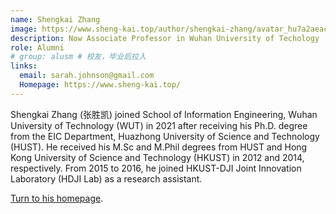 ```yaml
---
name: Shengkai Zhang
image: https://www.sheng-kai.top/author/shengkai-zhang/avatar_hu7a2aeac01f9ac09b48f0a3ea08d73ded_3140385_270x270_fill_q90_lanczos_center.jpg
description: Now Associate Professor in Wuhan University of Techology
role: Alumni
# group: alusm # 校友，毕业后拉入
links:
  email: sarah.johnson@gmail.com
  Homepage: https://www.sheng-kai.top/
---
```


Shengkai Zhang (张胜凯) joined School of Information Engineering, Wuhan University of Technology (WUT) in 2021 after receiving his Ph.D. degree from the EIC Department, Huazhong University of Science and Technology (HUST). He received his M.Sc and M.Phil degrees from HUST and Hong Kong University of Science and Technology (HKUST) in 2012 and 2014, respectively. From 2015 to 2016, he joined HKUST-DJI Joint Innovation Laboratory (HDJI Lab) as a research assistant.

[Turn to his homepage](https://www.sheng-kai.top/).
